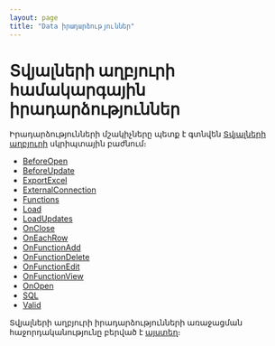 ```yaml
---
layout: page
title: "Data իրադարձություններ"
---
```


# Տվյալների աղբյուրի համակարգային իրադարձություններ

Իրադարձությունների մշակիչները պետք է գտնվեն [Տվյալների աղբյուրի](../Defs/Data.md) սկրիպտային բաժնում։

* [BeforeOpen](BeforeOpen.md)
* [BeforeUpdate](BeforeUpdate.md)
* [ExportExcel](EXPORTEXCEL.md)
* [ExternalConnection](ExternalConnection.md)
* [Functions](FunctionsData.md) 
* [Load](Load.md) 
* [LoadUpdates](LoadUpdates.md)
* [OnClose](OnClose.md)
* [OnEachRow](OnEachRow.md)
* [OnFunctionAdd](OnFunctionAdd.md)
* [OnFunctionDelete](OnFunctionDelete.md)
* [OnFunctionEdit](OnFunctionEdit.md)
* [OnFunctionView](OnFunctionView.md)
* [OnOpen](OnOpen.md)
* [SQL](SQL.md)
* [Valid](Valid_Data.md)

Տվյալների աղբյուրի իրադարձությունների առաջացման հաջորդականությունը բերված է [այստեղ](Events_Sequence_Data.md)։

